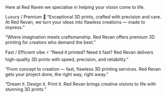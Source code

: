Here at Red Raven we specialise in helping your vision come to life. 

Luxury / Premium 💎
“Exceptional 3D prints, crafted with precision and care. At Red Revan, we turn your ideas into flawless creations — made to impress.”

“Where imagination meets craftsmanship. Red Revan offers premium 3D printing for creators who demand the best.”

Fast / Efficient vibe ⚡
“Need it printed? Need it fast? Red Revan delivers high-quality 3D prints with speed, precision, and reliability.”

“From concept to creation — fast, flawless 3D printing services. Red Revan gets your project done, the right way, right away.”

“Dream it. Design it. Print it. Red Revan brings creative visions to life with stunning 3D prints.”
